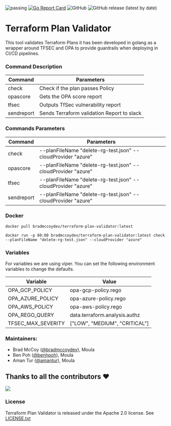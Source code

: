 ![passing](https://github.com/bradmccoydev/terraform-plan-validator/actions/workflows/ci.yml/badge.svg) [![Go Report Card](https://goreportcard.com/badge/github.com/bradmccoydev/terraform-plan-validator)](https://goreportcard.com/report/github.com/bradmccoydev/terraform-plan-validator) ![GitHub](https://img.shields.io/github/license/bradmccoydev/terraform-plan-validator) ![GitHub release (latest by date)](https://img.shields.io/github/v/release/bradmccoydev/terraform-plan-validator)

# Terraform Plan Validator
This tool validates Terraform Plans it has been developed in golang as a wrapper around TFSEC and OPA to provide guardrails when deploying in CI/CD pipelines.

### Command Description

| Command | Parameters |
| --- | --- |
| check | Check if the plan passes Policy |
| opascore | Gets the OPA score report |
| tfsec | Outputs TfSec vulnerability report |
| sendreport | Sends Terraform validation Report to slack |

### Commands Parameters

| Command | Parameters |
| --- | --- |
| check | --planFileName "delete-rg-test.json" --cloudProvider "azure" |
| opascore | --planFileName "delete-rg-test.json" --cloudProvider "azure" |
| tfsec | --planFileName "delete-rg-test.json" --cloudProvider "azure" |
| sendreport | --planFileName "delete-rg-test.json" --cloudProvider "azure" |

### Docker
``` 
docker pull bradmccoydev/terraform-plan-validator:latest
```

```
docker run -p 80:80 bradmccoydev/terraform-plan-validator:latest check --planFileName "delete-rg-test.json" --cloudProvider "azure"
```

### Variables

For variables we are using viper. You can set the following environment variables to change the defaults.

| Variable | Value |
| --- | --- |
| OPA_GCP_POLICY | opa-gcp-policy.rego |
| OPA_AZURE_POLICY | opa-azure-policy.rego |
| OPA_AWS_POLICY | opa-aws-policy.rego |
| OPA_REGO_QUERY | data.terraform.analysis.authz |
| TFSEC_MAX_SEVERITY | ["LOW", "MEDIUM", "CRITICAL"] |

### Maintainers:
* Brad McCoy ([@bradmccoydev](https://github.com/bradmccoydev)), Moula
* Ben Poh ([@benhpoh](https://github.com/benhpoh)), Moula
* Aman Tur ([@amantur](https://github.com/amantur)), Moula

## Thanks to all the contributors ❤️
<a href = "https://github.com/bradmccoydev/terraform-plan-validator/graphs/contributors">
  <img src = "https://contrib.rocks/image?repo=bradmccoydev/terraform-plan-validator"/>
</a>

### License

Terraform Plan Validator is released under the Apache 2.0 license. See [LICENSE.txt](https://github.com/bradmccoydev/terraform-plan-validator/blob/main/LICENSE)
